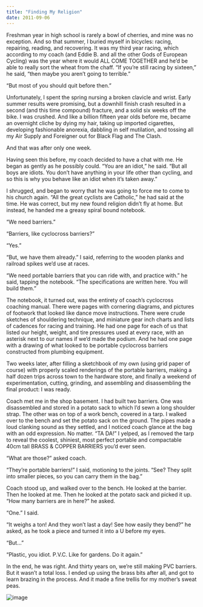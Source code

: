 ```yaml
---
title: "Finding My Religion"
date: 2011-09-06
---
```


Freshman year in high school is rarely a bowl of cherries, and mine was no exception. And so that summer, I buried myself in bicycles: racing, repairing, reading, and recovering. It was my third year racing, which according to my coach (and Eddie B. and all the other Gods of European Cycling) was the year where it would ALL COME TOGETHER and he’d be able to really sort the wheat from the chaff. “If you’re still racing by sixteen,” he said, “then maybe you aren’t going to terrible.”

“But most of you should quit before then.”

Unfortunately, I spent the spring nursing a broken clavicle and wrist. Early summer results were promising, but a downhill finish crash resulted in a second (and this time compound) fracture, and a solid six weeks off the bike. I was crushed. And like a billion fifteen year olds before me, became an overnight cliche by dying my hair, taking up imported cigarettes, developing fashionable anorexia, dabbling in self mutilation, and tossing all my Air Supply and Foreigner out for Black Flag and The Clash.

And that was after only one week.

Having seen this before, my coach decided to have a chat with me. He began as gently as he possibly could. “You are an idiot,” he said. “But all boys are idiots. You don’t have anything in your life other than cycling, and so this is why you behave like an idiot when it’s taken away.”

I shrugged, and began to worry that he was going to force me to come to his church again. “All the great cyclists are Catholic,” he had said at the time. He was correct, but my new found religion didn’t fly at home. But instead, he handed me a greasy spiral bound notebook. 

“We need barriers.”

“Barriers, like cyclocross barriers?”

“Yes.”

“But, we have them already.” I said, referring to the wooden planks and railroad spikes we’d use at races.

“We need portable barriers that you can ride with, and practice with.” he said, tapping the notebook. “The specifications are written here. You will build them.”

The notebook, it turned out, was the entirety of coach’s cyclocross coaching manual. There were pages with cornering diagrams, and pictures of footwork that looked like dance move instructions. There were crude sketches of shouldering technique, and miniature gear inch charts and lists of cadences for racing and training. He had one page for each of us that listed our height, weight, and tire pressures used at every race, with an asterisk next to our names if we’d made the podium. And he had one page with a drawing of what looked to be portable cyclocross barriers constructed from plumbing equipment. 

Two weeks later, after filling a sketchbook of my own (using grid paper of course) with properly scaled renderings of the portable barriers, making a half dozen trips across town to the hardware store, and finally a weekend of experimentation, cutting, grinding, and assembling and disassembling the final product: I was ready. 

Coach met me in the shop basement. I had built two barriers. One was disassembled and stored in a potato sack to which I’d sewn a long shoulder strap. The other was on top of a work bench, covered in a tarp. I walked over to the bench and set the potato sack on the ground. The pipes made a loud clanking sound as they settled, and I noticed coach glance at the bag with an odd expression. No matter. “TA DA!” I yelped, as I removed the tarp to reveal the coolest, shiniest, most perfect portable and compactable 40cm tall BRASS & COPPER BARRIERS you’d ever seen.

“What are those?” asked coach.

“They’re portable barriers!” I said, motioning to the joints. “See? They split into smaller pieces, so you can carry them in the bag.”

Coach stood up, and walked over to the bench. He looked at the barrier. Then he looked at me. Then he looked at the potato sack and picked it up. “How many barriers are in here?” he asked.

“One.” I said.

“It weighs a ton! And they won’t last a day! See how easily they bend?” he asked, as he took a piece and turned it into a U before my eyes.

“But…”

“Plastic, you idiot. P.V.C. Like for gardens. Do it again.”

In the end, he was right. And thirty years on, we’re still making PVC barriers. But it wasn’t a total loss. I ended up using the brass bits after all, and got to learn brazing in the process. And it made a fine trellis for my mother’s sweat peas.

![image](https://33.media.tumblr.com/9402ddef996baf305de9c7bc254fad45/tumblr_inline_nl9sam3oF31tp5evn.jpg)
